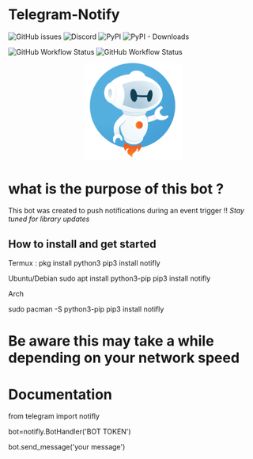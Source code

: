 # Telegram-Notify
![GitHub issues](https://img.shields.io/github/issues-raw/rexdivakar/telegram-notifly?logo=github&style=for-the-badge)
![Discord](https://img.shields.io/discord/760088481224851476?label=DISCORD&logo=discord&logoColor=green&style=for-the-badge)
![PyPI](https://img.shields.io/pypi/v/notifly?logo=github&style=for-the-badge)
![PyPI - Downloads](https://img.shields.io/pypi/dm/notifly?color=green&style=for-the-badge&logo=github)

![GitHub Workflow Status](https://img.shields.io/github/workflow/status/rexdivakar/telegram-notifly/Python%20application?&style=flat-square)
![GitHub Workflow Status](https://img.shields.io/github/workflow/status/rexdivakar/telegram-notifly/Upload%20Python%20Package?label=Upload%20Python%20Package&style=flat-square)

<p align="center">
<img src="others\bot.png" width="200" alt="Logo">

# what is the purpose of this bot ?

This bot was created to push notifications during an event trigger !!
*Stay tuned for library updates*

## How to install and get started 

Termux :
pkg install python3 
pip3 install notifly

Ubuntu/Debian
sudo apt install python3-pip
pip3 install notifly

Arch

sudo pacman -S python3-pip
pip3 install notifly

# Be aware this may take a while depending on your network speed

# Documentation
from telegram import notifly

bot=notifly.BotHandler('BOT TOKEN')

bot.send_message('your message')

